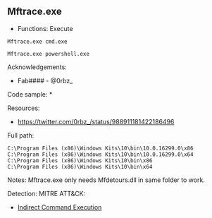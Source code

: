 ## Mftrace.exe

* Functions: Execute

```
Mftrace.exe cmd.exe     

Mftrace.exe powershell.exe    
```

Acknowledgements:
* Fab#### - @0rbz_

Code sample:
* 

Resources:
* https://twitter.com/0rbz_/status/988911181422186496

Full path:
```
C:\Program Files (x86)\Windows Kits\10\bin\10.0.16299.0\x86    
C:\Program Files (x86)\Windows Kits\10\bin\10.0.16299.0\x64     
C:\Program Files (x86)\Windows Kits\10\bin\x86
C:\Program Files (x86)\Windows Kits\10\bin\x64
```

Notes:
Mftrace.exe only needs Mfdetours.dll in same folder to work.


Detection:
MITRE ATT&CK:
* [Indirect Command Execution](https://attack.mitre.org/wiki/Technique/T1202)
